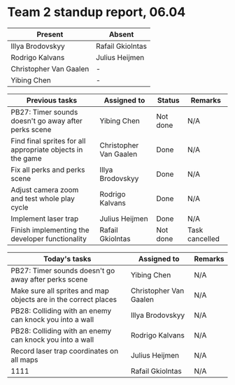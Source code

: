 # Team 2 standup report, 06.04

| Present | Absent |
| - | - |
| Illya Brodovskyy | Rafail Gkiolntas |
| Rodrigo Kalvans | Julius Heijmen |
| Christopher Van Gaalen | - |
| Yibing Chen | - |

| Previous tasks | Assigned to | Status | Remarks |
| - | - | - | - |
| PB27: Timer sounds doesn't go away after perks scene | Yibing Chen | Not done | N/A |
| Find final sprites for all appropriate objects in the game | Christopher Van Gaalen | Done | N/A |
| Fix all perks and perks scene | Illya Brodovskyy | Done | N/A |
| Adjust camera zoom and test whole play cycle | Rodrigo Kalvans | Done | N/A |
| Implement laser trap | Julius Heijmen | Done | N/A |
| Finish implementing the developer functionality | Rafail Gkiolntas | Not done | Task cancelled |

| Today's tasks | Assigned to | Remarks |
| - | - | - |
| PB27: Timer sounds doesn't go away after perks scene | Yibing Chen | N/A |
| Make sure all sprites and map objects are in the correct places | Christopher Van Gaalen | N/A |
| PB28: Colliding with an enemy can knock you into a wall | Illya Brodovskyy | N/A |
| PB28: Colliding with an enemy can knock you into a wall | Rodrigo Kalvans | N/A |
| Record laser trap coordinates on all maps | Julius Heijmen | N/A |
| 1111 | Rafail Gkiolntas | N/A |